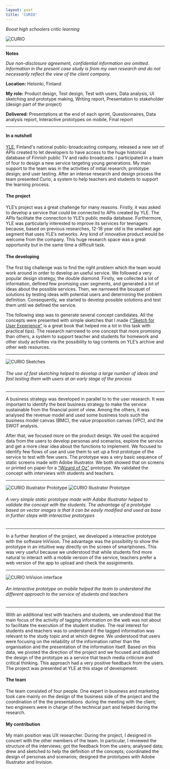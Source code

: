 ```yaml
---
layout: post
title: 'CURIO'
---
```


*Boost high schoolers critic learning*

![CURIO](https://raw.githubusercontent.com/ecodallaluna/portfolio/master/assets/img/projects/proj-1/curio_logo.jpg)

-----

**Notes**

*Due non-disclosure agreement, confidential information are omitted. Information in the present case study is from my own research and do not necessarily reflect the view of the client company.*
<!--

**Timeline:** 01.2016 ~ 05.2016
-->

**Location:**  Helsinki, Finland

**My role:** Product design, Test design, Test with users, Data analysis, UI sketching and prototype making, Writing report, Presentation to stakeholder (design part of the project)

**Delivered:** Presentations at the end of each sprint, Questionnaires, Data analysis report, Interactive prototypes on mobile, Final report

-----

#### In a nutshell

[YLE](https://yle.fi/), Finland's national public-broadcasting company, released a new set of APIs created to let developers to have access to the huge historical database of Finnish public TV and radio broadcasts. I participated in a team of four to design a new service targeting young generations. My main support to the team was in the activities of initial research; prototype design; and user testing. After an intense research and design process the team presented Curio, a system to help teachers and students to support the learning process.

#### The project

YLE’s project was a great challenge for many reasons. Firstly, it was asked to develop a service that could be connected to APIs created by YLE. The APIs facilitate the connection to YLE’s public media database. Furthermore, YLE was particularly interested to improve its services for teenagers because, based on previous researches, 12-18 year old is the smallest age segment that uses YLE’s networks. Any kind of innovative product would be welcome from the company. This huge research space was a great opportunity but in the same time a difficult task. 

#### The developing

The first big challenge was to find the right problem which the team would work around in order to develop an useful service. We followed a very popular design strategy, the double diamond. Firstly, we collected a lot of information, defined few promising user segments, and generated a lot of ideas about the possible services. Then, we narrowed the bouquet of solutions by testing ideas with potential users and determining the problem definition. Consequently, we started to develop possible solutions and test them until we defined the service.

The following step was to generate several concept candidates. All the concepts were presented with simple sketches that I made (["Sketch for User Experience"](https://books.google.it/books?isbn=0123819598) is a great book that helped me a lot in this task with practical tips). The research narrowed to one concept that more promising than others, a system to support teacher and students for homework and other study activities via the possibility to tag contents on YLE’s archive and other web resources.

-----

![CURIO Sketches](https://raw.githubusercontent.com/ecodallaluna/portfolio/master/assets/img/projects/proj-1//curio_idea_sketches.jpg)
###### The use of fast sketching helped to develop a large number of ideas and fast testing them with users at an early stage of the process

-----

A business strategy was developed in parallel to to the user research. It was important to identify the best business strategy to make the service sustainable from the financial point of view. Among the others, it was analysed the revenue model and used some business tools such the business model canvas (BMC), the value proposition canvas (VPC), and the SWOT analysis.

After that, we focused more on the product design. We used the acquired data from the users to develop personas and scenarios, explore the service and get a more clear idea about the functions to implement. We focused to identify few flows of use and use them to set up a first prototype of the service to test with few users. The prototype was a very basic sequence of static screens made with Adobe Illustrator. We both showed that on screens or printed on paper for a ["Wizard of Oz"](https://en.wikipedia.org/wiki/Wizard_of_Oz_experiment) prototype. We validated the concept with interviews with students and teachers. 

-----

![CURIO Illustrator Prototype](https://raw.githubusercontent.com/ecodallaluna/portfolio/master/assets/img/projects/proj-1/curio_prototype_illustrator_1.jpg)
![CURIO Illustrator Prototype](https://raw.githubusercontent.com/ecodallaluna/portfolio/master/assets/img/projects/proj-1/curio_prototype_illustrator_2.jpg)

###### A very simple static prototype made with Adobe Illustrator helped to validate the concept with the students. The advantage of a prototype based on vector images is that it can be easily modified and used as base in further steps with interactive prototypes

-----

In a further iteration of the project, we developed a interactive prototype with the software InVision. The advantage was the possibility to show the prototype in an intuitive way directly on the screen of smartphones. This was very useful because we understood that while students find more natural to interact with a mobile version of the service, teachers prefer a web version of the app to upload and check the assignments.

-----

![CURIO InVision interface](https://raw.githubusercontent.com/ecodallaluna/portfolio/master/assets/img/projects/proj-1/curio_interface.jpg)
###### An interactive prototype on mobile helped the team to understand the different approach to the service of students and teachers

-----

With an additional test with teachers and students, we understood that the main focus of the activity of tagging information on the web was not about to facilitate the execution of the student studies. The real interest for students and teachers was to understand if the tagged information was relevant to the study topic and at which degree. We understood that users were focusing on the reliability of the information rather than the organisation and the presentation of the information itself. Based on this data, we pivoted the direction of the project and we focused and adjusted the design of the prototype as a service that teach media criticism and critical thinking. This approach had a very positive feedback from the users. The project was presented at YLE at this stage of development.

#### The team

The team consisted of four people. One expert in business and marketing took care mainly on the design of the business side of the project and the coordination of the the presentations  during the meeting with the client; two engineers were in charge of the technical part and helped during the research.

#### My contribution

My main position was UX researcher. During the project, I designed in concert with the other members of the team. In particular, I reviewed the structure of the interviews; got the feedback from the users; analysed data; drew and sketched to help the definition of the concepts; coordinated the design of personas and scenarios; designed the prototypes with Adobe Illustrator and Invision.
